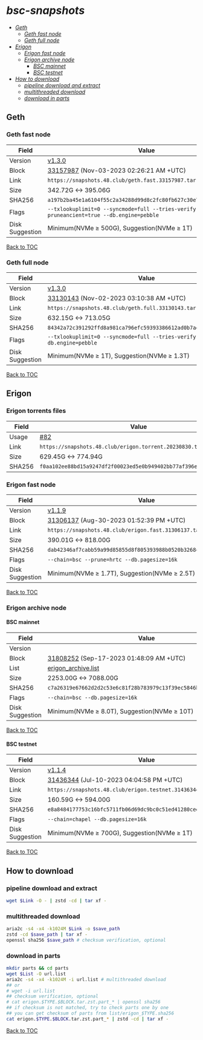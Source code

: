 # *bsc-snapshots*


- *[Geth](#geth)*
    - *[Geth fast node](#geth-fast-node)*
    - *[Geth full node](#geth-full-node)*
- *[Erigon](#erigon)*
    - *[Erigon fast node](#erigon-fast-node)*
    - *[Erigon archive node](#erigon-archive-node)*
        - *[BSC mainnet](#bsc-mainnet)*
        - *[BSC testnet](#bsc-testnet)*
- *[How to download](#how-to-download)*
    - *[pipeline download and extract](#pipeline-download-and-extract)*
    - *[multithreaded download](#multithreaded-download)*
    - *[download in parts](#download-in-parts)*

## Geth
### Geth fast node

| Field |Value |
| --- | --- |
| Version | [v1.3.0](https://github.com/bnb-chain/bsc/releases/tag/v1.3.0) |
| Block | [33157987](https://bscscan.com/block/33157987) (Nov-03-2023 02:26:21 AM +UTC) |
| Link | `https://snapshots.48.club/geth.fast.33157987.tar.zst` |
| Size | 342.72G <-> 395.06G |
| SHA256 | `a197b2ba45e1a6104f55c2a34288d99d8c2fc80fb627c30e7541b254accf0c99` |
| Flags | `--txlookuplimit=0 --syncmode=full --tries-verify-mode=none --pruneancient=true --db.engine=pebble` |
| Disk Suggestion | Minimum(NVMe ≥ 500G), Suggestion(NVMe ≥ 1T)|

[Back to TOC](#bsc-snapshots)

### Geth full node

| Field |Value |
| --- | --- |
| Version | [v1.3.0](https://github.com/bnb-chain/bsc/releases/tag/v1.3.0) |
| Block | [33130143](https://bscscan.com/block/33130143) (Nov-02-2023 03:10:38 AM +UTC) |
| Link | `https://snapshots.48.club/geth.full.33130143.tar.zst` |
| Size | 632.15G <-> 713.05G |
| SHA256 | `84342a72c391292ffd8a981ca796efc59393386612ad0b7a48a3d733f915dfe3` |
| Flags | `--txlookuplimit=0 --syncmode=full --tries-verify-mode=local --db.engine=pebble` |
| Disk Suggestion | Minimum(NVMe ≥ 1T), Suggestion(NVMe ≥ 1.3T)|

[Back to TOC](#bsc-snapshots)

## Erigon

### Erigon torrents files
| Field |Value |
| --- | --- |
| Usage | [#82](https://github.com/48Club/bsc-snapshots/issues/82) |
| Link | `https://snapshots.48.club/erigon.torrent.20230830.tar.zst` |
| Size | 629.45G <-> 774.94G |
| SHA256 | `f0aa102ee88bd15a9247df2f00023ed5e0b949402bb77af396e758995008599f`|

### Erigon fast node

| Field |Value |
| --- | --- |
| Version | [v1.1.9](https://github.com/node-real/bsc-erigon/releases/tag/v1.1.9) |
| Block | [31306137](https://bscscan.com/block/31306137) (Aug-30-2023 01:52:39 PM +UTC) |
| Link | `https://snapshots.48.club/erigon.fast.31306137.tar.zst` |
| Size | 390.01G <-> 818.00G |
| SHA256 | `dab42346af7cabb59a99d85855d8f805393988b0520b3268ccf98e89cf3a5e6d`|
| Flags | `--chain=bsc --prune=hrtc --db.pagesize=16k` |
| Disk Suggestion | Minimum(NVMe ≥ 1.7T), Suggestion(NVMe ≥ 2.5T)|

[Back to TOC](#bsc-snapshots)

### Erigon archive node

#### BSC mainnet

| Field |Value |
| --- | --- |
| Version | | Version | [v1.1.9](https://github.com/node-real/bsc-erigon/releases/tag/v1.1.9) |
| Block | [31808252](https://bscscan.com/block/31808252) (Sep-17-2023 01:48:09 AM +UTC) |
| List | [erigon_archive.list](list/erigon_archive.list?raw=1) |
| Size | 2253.00G <-> 7088.00G |
| SHA256 | `c7a26319e67662d2d2c53e6c81f28b783979c13f39ec5846b3caab5d9180a0d3` |
| Flags | `--chain=bsc --db.pagesize=16k` |
| Disk Suggestion | Minimum(NVMe ≥ 8.0T), Suggestion(NVMe ≥ 10T)|

[Back to TOC](#bsc-snapshots)

#### BSC testnet

| Field |Value |
| --- | --- |
| Version | [v1.1.4](https://github.com/node-real/bsc-erigon/releases/tag/v1.1.4) |
| Block | [31436344](https://testnet.bscscan.com/block/31436344) (Jul-10-2023 04:04:58 PM +UTC) |
| Link | `https://snapshots.48.club/erigon.testnet.31436344.tar.zst` |
| Size | 160.59G <-> 594.00G |
| SHA256 | `e8a8484177753c16bfc5711fb06d69dc9bc0c51ed41280cee074ae4554a71e60` |
| Flags | `--chain=chapel --db.pagesize=16k` |
| Disk Suggestion | Minimum(NVMe ≥ 700G), Suggestion(NVMe ≥ 1T)|

[Back to TOC](#bsc-snapshots)

## How to download
### pipeline download and extract

```bash
wget $Link -O - | zstd -cd | tar xf -
```

### multithreaded download

```bash
aria2c -s4 -x4 -k1024M $Link -o $save_path
zstd -cd $save_path | tar xf -
openssl sha256 $save_path # checksum verification, optional
```

### download in parts

```bash
mkdir parts && cd parts
wget $List -O url.list
aria2c -s4 -x4 -k1024M -i url.list # multithreaded download
## or
# wget -i url.list
## checksum verification, optional
# cat erigon.$TYPE.$BLOCK.tar.zst.part_* | openssl sha256
## if checksum is not matched, try to check parts one by one
## you can get checksum of parts from list/erigon_$TYPE.sha256
cat erigon.$TYPE.$BLOCK.tar.zst.part_* | zstd -cd | tar xf -
```

[Back to TOC](#bsc-snapshots)
